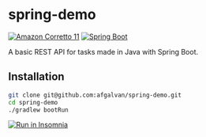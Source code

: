 # spring-demo

[![Amazon Corretto 11](https://img.shields.io/static/v1?label=Corretto&message=v11&style=for-the-badge&logo=java&labelColor=22272E&color=orange)](https://docs.aws.amazon.com/corretto/latest/corretto-11-ug/downloads-list.html)
[![Spring Boot](https://img.shields.io/static/v1?label=Spring&message=v2.4.5&style=for-the-badge&logo=spring&labelColor=22272E&color=6DB33F)](https://spring.io/projects/spring-boot)

A basic REST API for tasks made in Java with Spring Boot.

## Installation

```bash
git clone git@github.com:afgalvan/spring-demo.git
cd spring-demo
./gradlew bootRun
```

[![Run in Insomnia](https://insomnia.rest/images/run.svg)](https://insomnia.rest/run/?label=Task-API&uri=https%3A%2F%2Fgist.github.com%2Fafgalvan%2F613df5076edd5d11d0d3f2c0637a28e0)
